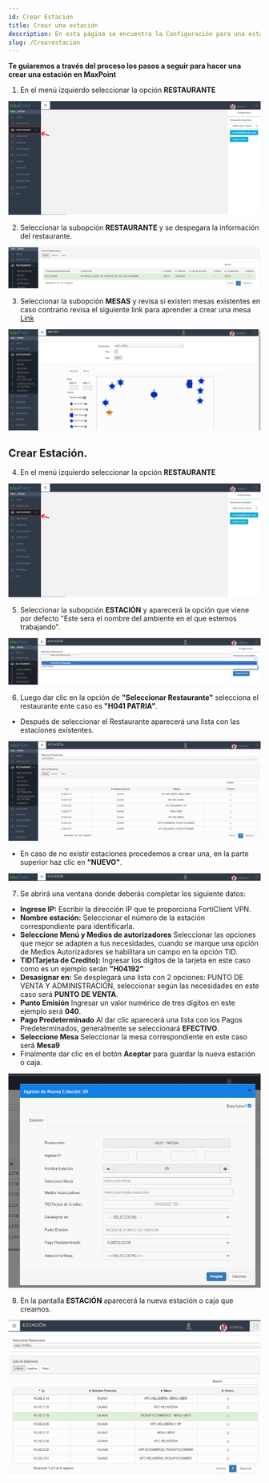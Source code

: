 ```yaml
---
id: Crear Estacion
title: Crear una estación
description: En esta página se encuentra la Configuración para una estación
slug: /Crearestacion
---
```



 **Te guiaremos a través del proceso los pasos a seguir para hacer una crear una estación en MaxPoint**

1. En el menú izquierdo seleccionar la opción **RESTAURANTE**

![Seleccionar Cadena](../../img/Menu-Izquierdo-Restaurante.png)

2. Seleccionar la subopción **RESTAURANTE** y se despegara la información del restaurante.


 ![Submenu Restaurant](../../img/Subopcion-Restaurante.png)  

3. Seleccionar la subopción **MESAS** y revisa si existen mesas existentes en caso contrario revisa el siguiente link para aprender a crear una mesa [Link](http://localhost:3000/docs/Crearmesa)

![](../../img/VerificacionMesas.png)

## Crear Estación.
4. En el menú izquierdo seleccionar la opción **RESTAURANTE**

![Menú-Estación](../../img/Menu-Izquierdo-Restaurante.png)

5. Seleccionar la subopción **ESTACIÓN** y aparecerá la opción que viene por defecto "Este sera el nombre del ambiente en el que estemos trabajando".

![Subopción-Estación](../../img/Subopcion-Estacion.png)

6. Luego dar clic en la opción de **"Seleccionar Restaurante"**  selecciona el restaurante ente caso es **"H041 PATRIA"**.

 - Después de seleccionar el Restaurante aparecerá una lista con las estaciones existentes.

 ![Estaciones existentes](../../img/Estaciones-existentes.png)

 - En caso de no existir estaciones procedemos a crear una, en la parte superior haz clic en **"NUEVO"**.

![Crear-Estación](../../img/Crear-Estacion.png)

 7. Se abrirá una ventana donde deberás completar los siguiente datos:
- **Ingrese IP:** Escribir la dirección IP que te proporciona  FortiClient VPN.
- **Nombre estación:** Seleccionar el número de la estación correspondiente para identificarla.
- **Seleccione Menú y Medios de autorizadores** Seleccionar las opciones que mejor se adapten a tus necesidades, cuando se marque una opción de Medios Autorizadores se habilitara un campo en la opción TID.
- **TID(Tarjeta de Credito):** Ingresar los dígitos de la tarjeta en este caso como es un ejemplo  serán **"H04192"**
- **Desasignar en:** Se desplegará una lista con 2 opciones: PUNTO DE VENTA Y ADMINISTRACIÓN, seleccionar según las necesidades en este caso será **PUNTO DE VENTA**.
- **Punto Emisión** Ingresar un valor numérico de tres dígitos en este ejemplo será **040**.
- **Pago Predeterminado** Al dar clic aparecerá una lista con los Pagos Predeterminados, generalmente se seleccionará **EFECTIVO**.
- **Seleccione Mesa** Seleccionar la mesa correspondiente en este caso será **Mesa9**
- Finalmente dar clic en el botón **Aceptar** para guardar la nueva estación o caja.

![Marcar y siguiente](../../img/MODIFICAR.gif)

8. En la pantalla **ESTACIÓN** aparecerá la nueva estación o caja que creamos.

![Estación-Creada](../../img/Estacion-Creada.png)
